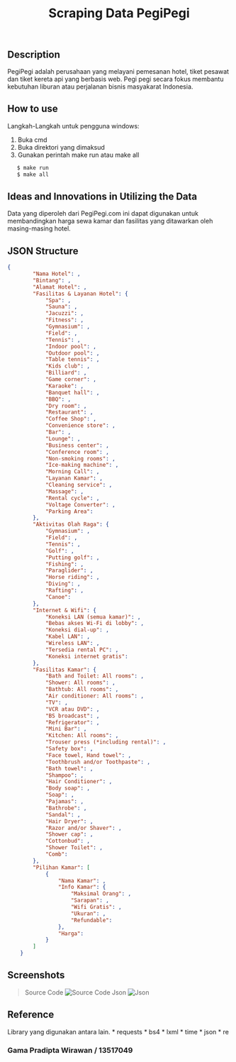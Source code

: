 <h1 align="center">
  <br>
  Scraping Data PegiPegi
  <br>
  <br>
</h1>

## Description
PegiPegi adalah perusahaan yang melayani pemesanan hotel, tiket pesawat dan tiket kereta api yang berbasis web. Pegi pegi secara fokus membantu kebutuhan liburan atau perjalanan bisnis masyakarat Indonesia.

## How to use
Langkah-Langkah untuk pengguna windows:
1. Buka cmd
2. Buka direktori yang dimaksud
3. Gunakan perintah make run atau make all
```cmd
   $ make run
   $ make all
```

## Ideas and Innovations in Utilizing the Data
Data yang diperoleh dari PegiPegi.com ini dapat digunakan untuk membandingkan harga sewa kamar dan fasilitas yang ditawarkan oleh masing-masing hotel.

## JSON Structure
```Json
{
        "Nama Hotel": ,
        "Bintang": ,
        "Alamat Hotel": ,
        "Fasilitas & Layanan Hotel": {
            "Spa": ,
            "Sauna": ,
            "Jacuzzi": ,
            "Fitness": ,
            "Gymnasium": ,
            "Field": ,
            "Tennis": ,
            "Indoor pool": ,
            "Outdoor pool": ,
            "Table tennis": ,
            "Kids club": ,
            "Billiard": ,
            "Game corner": ,
            "Karaoke": ,
            "Banquet hall": ,
            "BBQ": ,
            "Dry room": ,
            "Restaurant": ,
            "Coffee Shop": ,
            "Convenience store": ,
            "Bar": ,
            "Lounge": ,
            "Business center": ,
            "Conference room": ,
            "Non-smoking rooms": ,
            "Ice-making machine": ,
            "Morning Call": ,
            "Layanan Kamar": ,
            "Cleaning service": ,
            "Massage": ,
            "Rental cycle": ,
            "Voltage Converter": ,
            "Parking Area": 
        },
        "Aktivitas Olah Raga": {
            "Gymnasium": ,
            "Field": ,
            "Tennis": ,
            "Golf": ,
            "Putting golf": ,
            "Fishing": ,
            "Paraglider": ,
            "Horse riding": ,
            "Diving": ,
            "Rafting": ,
            "Canoe": 
        },
        "Internet & Wifi": {
            "Koneksi LAN (semua kamar)": ,
            "Bebas akses Wi-Fi di lobby": ,
            "Koneksi dial-up": ,
            "Kabel LAN": ,
            "Wireless LAN": ,
            "Tersedia rental PC": ,
            "Koneksi internet gratis": 
        },
        "Fasilitas Kamar": {
            "Bath and Toilet: All rooms": ,
            "Shower: All rooms": ,
            "Bathtub: All rooms": ,
            "Air conditioner: All rooms": ,
            "TV": ,
            "VCR atau DVD": ,
            "BS broadcast": ,
            "Refrigerator": ,
            "Mini Bar": ,
            "Kitchen: All rooms": ,
            "Trouser press (*including rental)": ,
            "Safety box": ,
            "Face towel, Hand towel": ,
            "Toothbrush and/or Toothpaste": ,
            "Bath towel": ,
            "Shampoo": ,
            "Hair Conditioner": ,
            "Body soap": ,
            "Soap": ,
            "Pajamas": ,
            "Bathrobe": ,
            "Sandal": ,
            "Hair Dryer": ,
            "Razor and/or Shaver": ,
            "Shower cap": ,
            "Cottonbud": ,
            "Shower Toilet": ,
            "Comb": 
        },
        "Pilihan Kamar": [
            {
                "Nama Kamar": ,
                "Info Kamar": {
                    "Maksimal Orang": ,
                    "Sarapan": ,
                    "Wifi Gratis": ,
                    "Ukuran": ,
                    "Refundable": 
                },
                "Harga": 
            }
        ]
    }
```
## Screenshots
> Source Code
![Source Code](/screenshots/dataScrapping.png)
> Json
![Json](/screenshots/data.png)

## Reference
Library yang digunakan antara lain.
    * requests
    * bs4
    * lxml
    * time
    * json
    * re

### Gama Pradipta Wirawan / 13517049